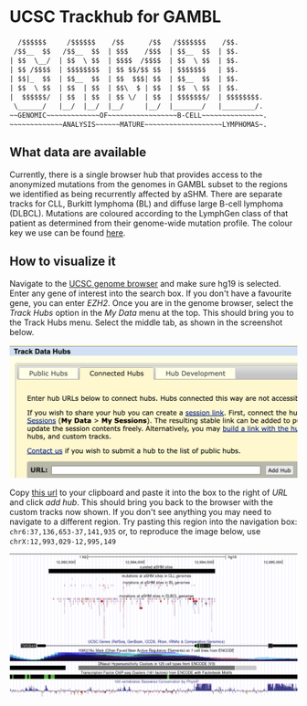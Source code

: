 # UCSC Trackhub for GAMBL

```
  /$$$$$$     /$$$$$$    /$$      /$$   /$$$$$$$    /$$. 
 /$$__  $$   /$$__  $$  | $$$    /$$$  | $$__  $$  | $$. 
| $$  \__/  | $$  \ $$  | $$$$  /$$$$  | $$  \ $$  | $$. 
| $$ /$$$$  | $$$$$$$$  | $$ $$/$$ $$  | $$$$$$$   | $$. 
| $$|_  $$  | $$__  $$  | $$  $$$| $$  | $$__  $$  | $$. 
| $$  \ $$  | $$  | $$  | $$\  $ | $$  | $$  \ $$  | $$. 
|  $$$$$$/  | $$  | $$  | $$ \/  | $$  | $$$$$$$/  | $$$$$$$$. 
 \______/   |__/  |__/  |__/     |__/  |_______/   |________/. 
~~GENOMIC~~~~~~~~~~~~~OF~~~~~~~~~~~~~~~~~B-CELL~~~~~~~~~~~~~~~. 
~~~~~~~~~~~~~ANALYSIS~~~~~~MATURE~~~~~~~~~~~~~~~~~~~LYMPHOMAS~. 
```

## What data are available

Currently, there is a single browser hub that provides access to the anonymized mutations from the genomes in GAMBL subset to the regions we identified as being recurrently affected by aSHM. There are separate tracks for CLL, Burkitt lymphoma (BL) and diffuse large B-cell lymphoma (DLBCL). Mutations are coloured according to the LymphGen class of that patient as determined from their genome-wide mutation profile. The colour key we use can be found [here](https://morinlab.github.io/LLMPP/colours.html).

## How to visualize it

Navigate to the [UCSC genome browser](http://genome.ucsc.edu/cgi-bin/hgGateway) and make sure hg19 is selected. Enter any gene of interest into the search box. If you don't have a favourite gene, you can enter *EZH2*. Once you are in the genome browser, select the _Track Hubs_ option in the _My Data_ menu at the top. This should bring you to the Track Hubs menu. Select the middle tab, as shown in the screenshot below. 

![screenshot](etc/ucsc_1.png)

Copy [this url](https://raw.githubusercontent.com/morinlab/LLMPP/main/hubs/ashm/hub.txt) to your clipboard and paste it into the box to the right of *URL* and click _add hub_. This should bring you back to the browser with the custom tracks now shown. If you don't see anything you may need to navigate to a different region. 
Try pasting this region into the navigation box: `chr6:37,136,653-37,141,935` or, to reproduce the image below, use `chrX:12,993,029-12,995,149`

![screenshot2](etc/ucsc_2.png)

